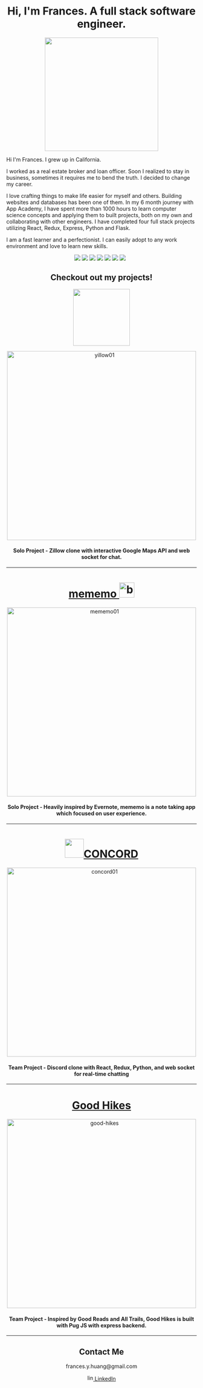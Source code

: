 <h1 align="center">Hi, I'm Frances. A full stack software engineer.</h1>


<p align="center"><img width="300" height="300" src="https://user-images.githubusercontent.com/97005157/175145110-3745a32b-5e2c-4c88-b813-32c4bef48dd8.png"></p>

<p>Hi I'm Frances. I grew up in California.

I worked as a real estate broker and loan officer. Soon I realized to stay in business, sometimes it requires me to bend the truth. I decided to change my career.

I love crafting things to make life easier for myself and others. Building websites and databases has been one of them. In my 6 month journey with App Academy, I have spent more than 1000 hours to learn computer science concepts and applying them to built projects, both on my own and collaborating with other engineers. I have completed four full stack projects utilizing React, Redux, Express, Python and Flask.

I am a fast learner and a perfectionist. I can easily adopt to any work environment and love to learn new skills.</p>

<p  align="center">
  <img src="https://img.shields.io/badge/javascript-%23323330.svg?style=for-the-badge&logo=javascript&logoColor=%23F7DF1E">
  <img src="https://img.shields.io/badge/css3-%231572B6.svg?style=for-the-badge&logo=css3&logoColor=white">
  <img src="https://img.shields.io/badge/HTML-orange?style=for-the-badge&logo=html5&logoColor=white">
  <img src="https://img.shields.io/badge/node.js-6DA55F?style=for-the-badge&logo=node.js&logoColor=white">
  <img src="https://img.shields.io/badge/heroku-%23430098.svg?style=for-the-badge&logo=heroku&logoColor=white">
  <img src="https://img.shields.io/badge/docker-%23323330.svg?style=for-the-badge&logo=docker&logoColor=%blue">
  <img src="https://img.shields.io/badge/Git-critical?style=for-the-badge&logo=git&logoColor=white">
  <img src="">
  <img src="">
</p>



<h2 align="center">Checkout out my projects!</h2>

<p align="center"><a href="https://yillow-app.herokuapp.com" target="_blank"><img width="150" src="https://user-images.githubusercontent.com/97005157/175164613-9b850628-42f4-49cd-84c7-591481ac179a.svg" /></a></p>

<p  align="center"><a href="https://yillow-app.herokuapp.com" target="_blank"><img width="500" alt="yillow01" src="https://user-images.githubusercontent.com/97005157/175163792-ba34bc94-241a-4246-9028-ff9257cf14a9.png"></a></p>
<h4 align="center">Solo Project - Zillow clone with interactive Google Maps API and web socket for chat.</h4>

<hr />
<h1 align="center"><a href="https://mememo.herokuapp.com" target="_blank">mememo <img  width ="40" src="https://user-images.githubusercontent.com/97005157/175165278-a88dbd26-adc0-479e-8dbc-a88d3da764a9.svg" alt="bee"/></a></h1>

<p align="center"><a href="https://mememo.herokuapp.com" target="_blank">
<img width="500" alt="mememo01" src="https://user-images.githubusercontent.com/97005157/175165414-5f40c359-eb85-49c3-aef8-a7943fa9ca37.png">
  </a>
</p>

<h4 align="center">Solo Project - Heavily inspired by Evernote, mememo is a note taking app which focused on user experience.</h4>

<hr />
<h1 align="center"><a href="https://go-concord.herokuapp.com" target="_blank">
<img width="50" src="https://user-images.githubusercontent.com/97005157/175167959-d1464551-7688-4a6c-a602-ee1d9648e68e.svg" />CONCORD</a>
</h1>

<p align="center"><a href="https://go-concord.herokuapp.com" target="_blank">
<img width="500" alt="concord01" src="https://user-images.githubusercontent.com/97005157/175166527-2b620a1e-14ab-479c-9967-b602aaafda19.png"></a>
</p>
<h4 align="center">Team Project - Discord clone with React, Redux, Python, and web socket for real-time chatting</h4>

<hr />

<h1 align="center"><a href="https://good-hikes.herokuapp.com" target="_blank">
Good Hikes</a>
</h1>

<p align="center"><a href="https://good-hikes.herokuapp.com" target="_blank">
<img width="500" alt="good-hikes" src="https://user-images.githubusercontent.com/97005157/175167553-d91649a7-cd57-42bc-99cc-9e42684bb766.png"></a>
</p>
<h4 align="center">Team Project - Inspired by Good Reads and All Trails, Good Hikes is built with Pug JS with express backend.</h4>

<hr />

<h2 align="center">Contact Me</h2>
<p align="center">frances.y.huang@gmail.com</p>
<p align="center"><a href="https://www.linkedin.com/in/frances-huang-660607156/" target="_blank"><img width="16" alt="linkedin-logo" src="https://user-images.githubusercontent.com/97005157/175165944-39131565-f206-44e5-8524-a8add93b352a.png"> LinkedIn</a></p>
